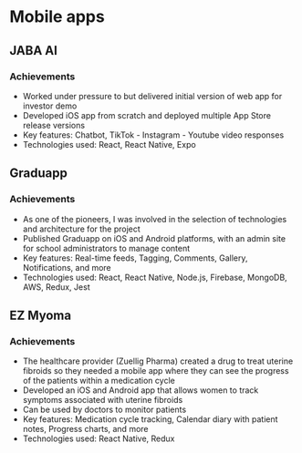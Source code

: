 # Mobile apps

## JABA AI

### Achievements

- Worked under pressure to but delivered initial version of web app for investor demo
- Developed iOS app from scratch and deployed multiple App Store release versions
- Key features: Chatbot, TikTok - Instagram - Youtube video responses
- Technologies used: React, React Native, Expo

## Graduapp

### Achievements

- As one of the pioneers, I was involved in the selection of technologies and architecture for the project
- Published Graduapp on iOS and Android platforms, with an admin site for school administrators to manage content
- Key features: Real-time feeds, Tagging, Comments, Gallery, Notifications, and more
- Technologies used: React, React Native, Node.js, Firebase, MongoDB, AWS, Redux, Jest

## EZ Myoma

### Achievements

- The healthcare provider (Zuellig Pharma) created a drug to treat uterine fibroids so they needed a mobile app where they can see the progress of the patients within a medication cycle
- Developed an iOS and Android app that allows women to track symptoms associated with uterine fibroids
- Can be used by doctors to monitor patients
- Key features: Medication cycle tracking, Calendar diary with patient notes, Progress charts, and more
- Technologies used: React Native, Redux
